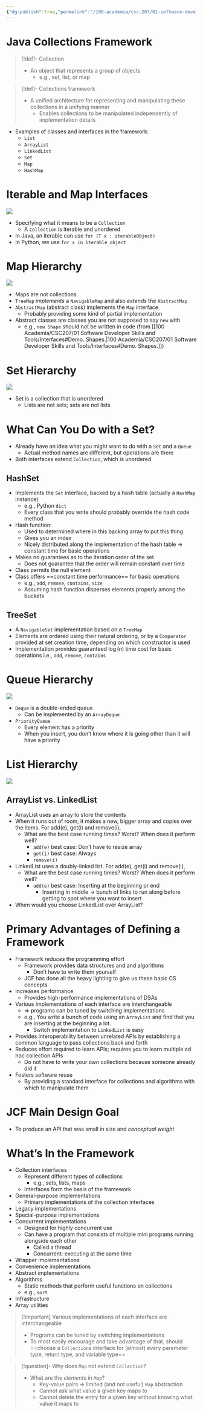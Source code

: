 ```yaml
---
{"dg-publish":true,"permalink":"/100-academia/csc-207/01-software-developer-skills-and-tools/java-collections-framework/","tags":["#lecture","#note","cs","java","university"],"created":"2024-09-20T13:19:24.000-04:00","updated":"2024-10-30T20:51:50.002-04:00"}
---
```



# Java Collections Framework

> [!def]- Collection
> - An object that represents a group of objects
>     - e.g., set, list, or map

> [!def]- Collections framework
> - A unified architecture for representing and manipulating these collections in a unifying manner
>     - Enables collections to be manipulated independently of implementation details

- Examples of classes and interfaces in the framework:
    - `List`
    - `ArrayList`
    - `LinkedList`
    - `Set`
    - `Map`
    - `HashMap`

# Iterable and Map Interfaces

![](https://i.imgur.com/kmrYOdp.png)

- Specifying what it means to be a `Collection`
    - A `Collection` is iterable and unordered
- In Java, an iterable can use `for (T x : iterableObject)`
- In Python, we use `for x in iterable_object`

# Map Hierarchy

![](https://i.imgur.com/0KDTDW9.png)

- Maps are not collections
- `TreeMap` *implements* a `NavigableMap` and also *extends* the `AbstractMap`
- `AbstractMap` (abstract class) implements the `Map` interface
    - Probably providing some kind of partial implementation
- Abstract classes are classes you are not supposed to say `new` with
    - e.g., `new Shape` should not be written in code (from [[100 Academia/CSC207/01 Software Developer Skills and Tools/Interfaces#Demo. Shapes.\|100 Academia/CSC207/01 Software Developer Skills and Tools/Interfaces#Demo. Shapes.]])

# Set Hierarchy

![](https://i.imgur.com/YbzHPwg.png)

- Set is a collection that is unordered
    - Lists are not sets; sets are not lists

# What Can You Do with a Set?

- Already have an idea what you might want to do with a `Set` and a `Queue`
    - Actual method names are different, but operations are there
- Both interfaces extend `Collection`, which is unordered

## HashSet

- Implements the `Set` interface, backed by a hash table (actually a `HashMap` instance)
    - e.g., Python `dict`
    - Every class that you write should probably override the hash code method
- Hash function:
    - Used to determined where in this backing array to put this thing
    - Gives you an index
    - Nicely distributed along the implementation of the hash table ⇒ constant time for basic operations
- Makes no guarantees as to the iteration order of the set
    - Does not guarantee that the order will remain constant over time
- Class permits the null element
- Class offers ==constant time performance== for basic operations
    - e.g., `add`, `remove`, `contains`, `size`
    - Assuming hash function disperses elements properly among the buckets

## TreeSet

- A `NavigableSet` implementation based on a `TreeMap`
- Elements are ordered using their natural ordering, or by a `Comparator` provided at set creation time, depending on which constructor is used
- Implementation provides guaranteed $\log(n)$ time cost for basic operations i.e., `add`, `remove`, `contains`

# Queue Hierarchy

![](https://i.imgur.com/taafSPx.png)

- `Deque` is a double-ended queue
    - Can be implemented by an `ArrayDeque`
- `PriorityQueue`
    - Every element has a priority
    - When you insert, you don’t know where it is going other than it will have a priority

# List Hierarchy

![](https://i.imgur.com/Q64dmX9.png)

## ArrayList vs. LinkedList

- ArrayList uses an array to store the contents
- When it runs out of room, it makes a new, bigger array and copies over the items. For add(e), get(i) and remove(i),
    - What are the best case running times? Worst? When does it perform well?
        - `add(e)` best case: Don’t have to resize array
        - `get(i)` best case: Always
        - `remove(i)`
- LinkedList uses a doubly-linked list. For add(e), get(i) and remove(i),
    - What are the best case running times? Worst? When does it perform well?
        - `add(e)` best case: Inserting at the beginning or end
            - Inserting in middle → bunch of links to run along before getting to spot where you want to insert
- When would you choose LinkedList over ArrayList?

# Primary Advantages of Defining a Framework

- Framework *reduces* the programming effort
    - Framework provides data structures and and algorithms
        - Don’t have to write them yourself
    - JCF has done all the heavy lighting to give us these basic CS concepts
- Increases performance
    - Provides high-performance implementations of DSAs
- Various implementations of each interface are interchangeable
    - ⇒ programs can be tuned by switching implementations
    - e.g., You write a bunch of code using an `ArrayList` and find that you are inserting at the beginning a lot.
        - Switch implementation to `LinkedList` is easy
- Provides interoperability between unrelated APIs by establishing a common language to pass collections back and forth
- Reduces effort required to learn APIs; requires you to learn multiple ad hoc collection APIs
    - Do not have to write your own collections because someone already did it
- Fosters software reuse
    - By providing a standard interface for collections and algorithms with which to manipulate them

# JCF Main Design Goal

- To produce an API that was small in size and *conceptual weight*

# What’s In the Framework

- Collection interfaces
    - Represent different types of collections
        - e.g., sets, lists, maps
    - Interfaces form the basis of the framework
- General-purpose implementations
    - Primary implementations of the collection interfaces
- Legacy implementations
- Special-purpose implementations
- Concurrent implementations
    - Designed for highly concurrent use
    - Can have a program that consists of multiple mini programs running alongside each other
        - Called a thread
        - Concurrent: executing at the same time
- Wrapper implementations
- Convenience implementations
- Abstract implementations
- Algorithms
    - Static methods that perform useful functions on collections
    - e.g., `sort`
- Infrastructure
- Array utilities

> [!important] Various implementations of each interface are interchangeable
> - Programs can be tuned by switching implementations
> - To most easily encourage and take advantage of that, should ==choose a `Collection`s interface for (almost) every parameter type, return type, and variable type==

> [!question]- Why does `Map` not extend `Collection`?
> - What are the *elements* in `Map`?
>     - Key-value pairs ⇒ limited (and not useful) `Map` abstraction
>     - Cannot ask what value a given key maps to
>     - Cannot delete the entry for a given key without knowing what value it maps to